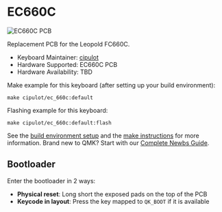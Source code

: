 # EC660C

![EC660C PCB](https://i.imgur.com/HfTvrkph.jpg)

Replacement PCB for the  Leopold FC660C.

* Keyboard Maintainer: [cipulot](https://github.com/cipulot)
* Hardware Supported: EC660C PCB
* Hardware Availability: TBD

Make example for this keyboard (after setting up your build environment):

    make cipulot/ec_660c:default

Flashing example for this keyboard:

    make cipulot/ec_660c:default:flash

See the [build environment setup](https://docs.qmk.fm/#/getting_started_build_tools) and the [make instructions](https://docs.qmk.fm/#/getting_started_make_guide) for more information. Brand new to QMK? Start with our [Complete Newbs Guide](https://docs.qmk.fm/#/newbs).

## Bootloader

Enter the bootloader in 2 ways:

* **Physical reset**: Long short the exposed pads on the top of the PCB
* **Keycode in layout**: Press the key mapped to `QK_BOOT` if it is available

